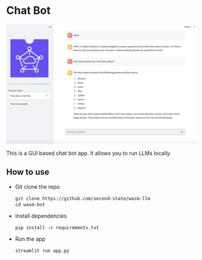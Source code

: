# Chat Bot

![](./assets/preview.png)

This is a GUI based chat bot app. It allows you to run LLMs locally.

## How to use

- Git clone the repo

  ```console
  git clone https://github.com/second-state/wasm-llm
  cd wasm-bot
  ```

- Install dependencies

  ```console
  pip install -r requirements.txt
  ```

- Run the app

  ```console
  streamlit run app.py
  ```
